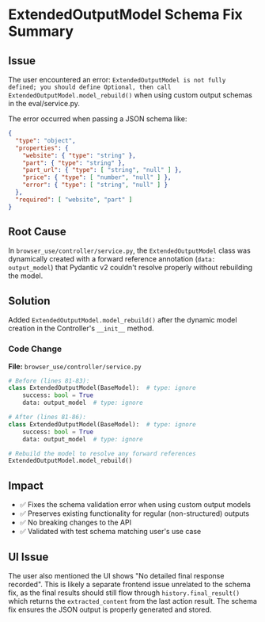 # ExtendedOutputModel Schema Fix Summary

## Issue
The user encountered an error: `ExtendedOutputModel is not fully defined; you should define Optional, then call ExtendedOutputModel.model_rebuild()` when using custom output schemas in the eval/service.py.

The error occurred when passing a JSON schema like:
```json
{
  "type": "object", 
  "properties": {
    "website": { "type": "string" },
    "part": { "type": "string" },
    "part_url": { "type": [ "string", "null" ] },
    "price": { "type": [ "number", "null" ] },
    "error": { "type": [ "string", "null" ] }
  },
  "required": [ "website", "part" ]
}
```

## Root Cause
In `browser_use/controller/service.py`, the `ExtendedOutputModel` class was dynamically created with a forward reference annotation (`data: output_model`) that Pydantic v2 couldn't resolve properly without rebuilding the model.

## Solution
Added `ExtendedOutputModel.model_rebuild()` after the dynamic model creation in the Controller's `__init__` method.

### Code Change
**File:** `browser_use/controller/service.py`

```python
# Before (lines 81-83):
class ExtendedOutputModel(BaseModel):  # type: ignore
    success: bool = True
    data: output_model  # type: ignore

# After (lines 81-86):
class ExtendedOutputModel(BaseModel):  # type: ignore
    success: bool = True
    data: output_model  # type: ignore

# Rebuild the model to resolve any forward references
ExtendedOutputModel.model_rebuild()
```

## Impact
- ✅ Fixes the schema validation error when using custom output models
- ✅ Preserves existing functionality for regular (non-structured) outputs
- ✅ No breaking changes to the API
- ✅ Validated with test schema matching user's use case

## UI Issue
The user also mentioned the UI shows "No detailed final response recorded". This is likely a separate frontend issue unrelated to the schema fix, as the final results should still flow through `history.final_result()` which returns the `extracted_content` from the last action result. The schema fix ensures the JSON output is properly generated and stored.
